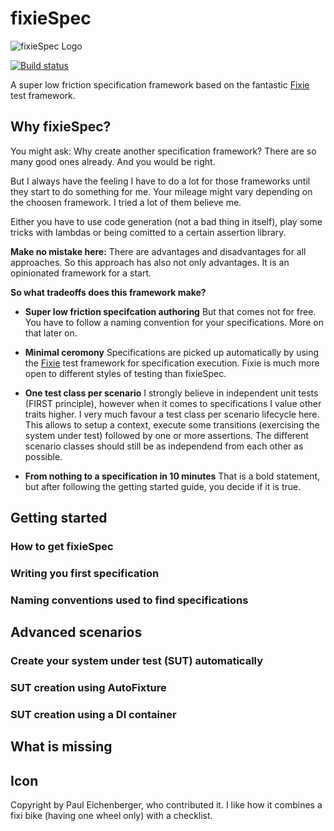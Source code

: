 # fixieSpec #

![fixieSpec Logo](https://raw.github.com/Martin-Bohring/fixieSpec/master/assets/Fixiespec-256-01.png)

[![Build status](https://ci.appveyor.com/api/projects/status/0e3c8ei5n1297y9g?svg=true)](https://ci.appveyor.com/project/Martin-Bohring/fixiespec)

A super low friction specification framework based on the fantastic [Fixie](https://github.com/fixie/fixie "Fixie") test framework.

## Why fixieSpec? ##

You might ask: Why create another specification framework?
There are so many good ones already. And you would be right.

But I always have the feeling I have to do a lot for those frameworks until they start to do something for me.
Your mileage might vary depending on the choosen framework. I tried a lot of them believe me.

Either you have to use code generation (not a bad thing in itself), play some tricks with lambdas or
being comitted to a certain assertion library.

**Make no mistake here:**
There are advantages and disadvantages for all approaches. So this approach has also not only advantages.
It is an opinionated framework for a start.  

**So what tradeoffs does this framework make?**

- **Super low friction specifcation authoring**
  But that comes not for free. You have to follow a naming convention for your specifications. More on that later on.

- **Minimal ceromony**
  Specifications are picked up automatically by using the [Fixie](https://github.com/fixie/fixie "Fixie") test framework for specification execution. Fixie is much more open to different styles of testing than fixieSpec.

- **One test class per scenario**
  I strongly believe in independent unit tests (FIRST principle), however when it comes to specifications I value other traits higher. I very much favour a test class per scenario lifecycle here. This allows to setup a context, execute some transitions (exercising the system under test) followed by one or more assertions. The different scenario classes should still be as independend from each other as possible.

- **From nothing to a specification in 10 minutes**
  That is a bold statement, but after following the getting started guide, you decide if it is true.

## Getting started ##
### How to get fixieSpec ###
### Writing you first specification ###
### Naming conventions used to find specifications ###

## Advanced scenarios ##
### Create your system under test (SUT) automatically ###
### SUT creation using AutoFixture ###
### SUT creation using a DI container ###

## What is missing ##

## Icon ##
Copyright by Paul Eichenberger, who contributed it.
I like how it combines a fixi bike (having one wheel only) with a checklist.